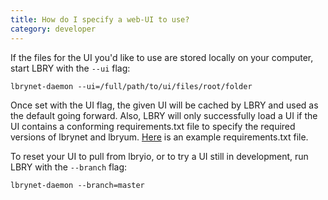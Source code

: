 ```yaml
---
title: How do I specify a web-UI to use?
category: developer
---
```


If the files for the UI you'd like to use are stored locally on your computer, start LBRY with the `--ui` flag:

    lbrynet-daemon --ui=/full/path/to/ui/files/root/folder

Once set with the UI flag, the given UI will be cached by LBRY and used as the default going forward. Also, LBRY will only successfully load a UI if the UI contains a conforming requirements.txt file to specify the required versions of lbrynet and lbryum. [Here](https://github.com/lbryio/lbry-web-ui/blob/master/dist/requirements.txt) is an example requirements.txt file.

To reset your UI to pull from lbryio, or to try a UI still in development, run LBRY with the `--branch` flag:

    lbrynet-daemon --branch=master
